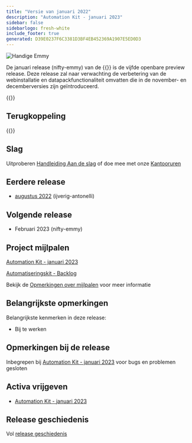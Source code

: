 ```yaml
---
title: "Versie van januari 2022"
description: "Automation Kit - januari 2023"
sidebar: false
sidebarlogo: fresh-white
include_footer: true
generated: D39E0237F6C3381D3BF4EB452369A1907E5ED0D3
---
```


<div class="optional">

![Handige Emmy](/images/nifty-emmy.png)

De januari release (nifty-emmy) van de {{<product-name>}} is de vijfde openbare preview release. Deze release zal naar verwachting de verbetering van de webinstallatie en datapackfunctionaliteit omvatten die in de november- en decemberversies zijn geïntroduceerd.

</div>

<div class="optional">

{{<presentationStyles>}}

## Terugkoppeling

{{<questions name="/content/nl/releases/january-2023.json" completed="Bedankt voor het geven van feedback" shownavigationbuttons="false" locale="nl">}}

</div>

<div class="optional">

## Slag

Uitproberen [Handleiding Aan de slag](/nl/get-started) of doe mee met onze [Kantooruren](/nl/office-hours)

## Eerdere release

- [augustus 2022](/nl/releases/december-2022) (ijverig-antonelli)

## Volgende release

- Februari 2023 (nifty-emmy)

## Project mijlpalen

[Automation Kit - januari 2023](https://github.com/orgs/microsoft/projects/486/views/9)

[Automatiseringskit - Backlog](https://github.com/orgs/microsoft/projects/486/views/1)

Bekijk de [Opmerkingen over mijlpalen](/nl/releases/milestones) voor meer informatie

## Belangrijkste opmerkingen

Belangrijkste kenmerken in deze release:

- Bij te werken

## Opmerkingen bij de release

Inbegrepen bij [Automation Kit - januari 2023](https://github.com/microsoft/powercat-automation-kit/releases/tag/AutomationKit-January2023) voor bugs en problemen gesloten

## Activa vrijgeven

- [Automation Kit - januari 2023](https://github.com/microsoft/powercat-automation-kit/releases/tag/AutomationKit-January2023)

## Release geschiedenis

Vol [release geschiedenis](/nl/releases)

</div>
